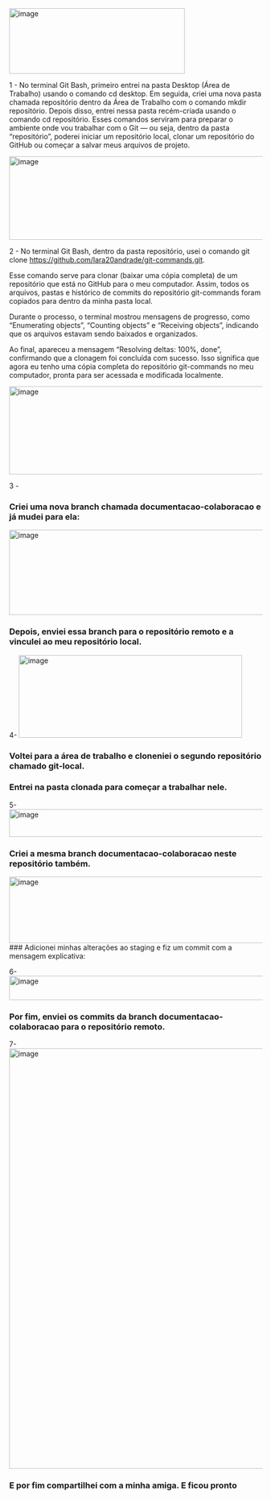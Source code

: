  
<img width="349" height="130" alt="image" src="https://github.com/user-attachments/assets/4f58098f-de81-4f4d-bf06-6990225602b0" />
 
 1 - No terminal Git Bash, primeiro entrei na pasta Desktop (Área de Trabalho) usando o comando cd desktop. Em seguida, criei uma nova pasta chamada repositório dentro da Área de Trabalho com o comando mkdir repositório. Depois disso, entrei nessa pasta recém-criada usando o comando cd repositório. Esses comandos serviram para preparar o ambiente onde vou trabalhar com o Git — ou seja, dentro da pasta “repositório”, poderei iniciar um repositório local, clonar um repositório do GitHub ou começar a salvar meus arquivos de projeto.

<img width="509" height="166" alt="image" src="https://github.com/user-attachments/assets/cb4ee37e-4ab2-4dc1-917c-c0fa8acedae2" />

2 - No terminal Git Bash, dentro da pasta repositório, usei o comando
git clone https://github.com/lara20andrade/git-commands.git.

Esse comando serve para clonar (baixar uma cópia completa) de um repositório que está no GitHub para o meu computador. Assim, todos os arquivos, pastas e histórico de commits do repositório git-commands foram copiados para dentro da minha pasta local.

Durante o processo, o terminal mostrou mensagens de progresso, como “Enumerating objects”, “Counting objects” e “Receiving objects”, indicando que os arquivos estavam sendo baixados e organizados.

Ao final, apareceu a mensagem “Resolving deltas: 100%, done”, confirmando que a clonagem foi concluída com sucesso.
Isso significa que agora eu tenho uma cópia completa do repositório git-commands no meu computador, pronta para ser acessada e modificada localmente.


<img width="557" height="175" alt="image" src="https://github.com/user-attachments/assets/1d98ae05-cd86-4d04-9685-5142a044a06a" />

3 - 
### Criei uma nova branch chamada documentacao-colaboracao e já mudei para ela:

<img width="705" height="169" alt="image" src="https://github.com/user-attachments/assets/0405c562-2bd8-43b5-8239-0fd378e45ada" />

### Depois, enviei essa branch para o repositório remoto e a vinculei ao meu repositório local.

4- 
<img width="444" height="164" alt="image" src="https://github.com/user-attachments/assets/ed65e21e-0c80-4626-81d2-6ff5481b00b5" />

### Voltei para a área de trabalho e cloneniei o segundo repositório chamado git-local.
### Entrei na pasta clonada para começar a trabalhar nele.

5-
<img width="539" height="55" alt="image" src="https://github.com/user-attachments/assets/199a88de-5aeb-4cff-a87b-3203bfbcad36" />
### Criei a mesma branch documentacao-colaboracao neste repositório também.


<img width="653" height="132" alt="image" src="https://github.com/user-attachments/assets/78988228-388c-49f0-90dd-0d2fe59528a6" />
### Adicionei minhas alterações ao staging e fiz um commit com a mensagem explicativa:


6-
<img width="615" height="48" alt="image" src="https://github.com/user-attachments/assets/88c2f34f-9b73-4e55-b9d2-5558ef525a3f" />
### Por fim, enviei os commits da branch documentacao-colaboracao para o repositório remoto.

7-
<img width="1583" height="835" alt="image" src="https://github.com/user-attachments/assets/1a31493e-4981-4de7-b85b-cf4a0156802e" />
### E por fim compartilhei com a minha amiga. E ficou pronto

